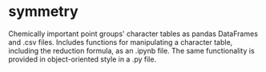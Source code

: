 # symmetry
Chemically important point groups' character tables as pandas DataFrames and .csv files. Includes functions for manipulating a character table, including the reduction formula, as an .ipynb file. The same functionality is provided in object-oriented style in a .py file.
